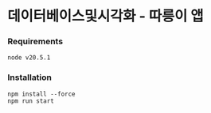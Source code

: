 # 데이터베이스및시각화 - 따릉이 앱

### Requirements
```
node v20.5.1
```

### Installation
```
npm install --force
npm run start
```

